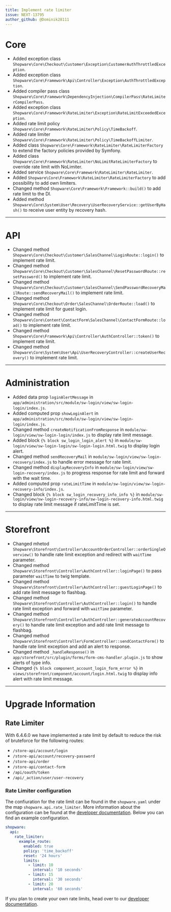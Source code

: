 ```yaml
---
title: Implement rate limiter
issue: NEXT-13795
author_github: @Dominik28111
---
```

# Core
* Added exception class `Shopware\Core\Checkout\Customer\Exception\CustomerAuthThrottledException`.
* Added exception class `Shopware\Core\Framework\Api\Controller\Exception\AuthThrottledException`.
* Added compiler pass class `Shopware\Core\Framework\DependencyInjection\CompilerPass\RateLimiterCompilerPass`.
* Added exception class `Shopware\Core\Framework\RateLimiter\Exception\RateLimitExceededException`.
* Added rate limit policy `Shopware\Core\Framework\RateLimiter\Policy\TimeBackoff`.
* Added rate limiter `Shopware\Core\Framework\RateLimiter\Policy\TimeBackoffLimiter`.
* Added class `Shopware\Core\Framework\RateLimiter\RateLimiterFactory` to extend the factory policies provided by Symfony.
* Added class `Shopware\Core\Framework\RateLimiter\NoLimitRateLimiterFactory` to override rate limit with NoLimiter.
* Added service `Shopware\Core\Framework\RateLimiter\RateLimiter`.
* Added `Shopware\Core\Framework\RateLimiter\RateLimiterFactory` to add possibility to add own limiters.
* Changed method `Shopware\Core\Framework\Framework::build()` to add rate limit to the DI.
* Added method `Shopware\Core\System\User\Recovery\UserRecoveryService::getUserByHash()` to receive user entity by recovery hash.
___
# API
* Changed method `Shopware\Core\Checkout\Customer\SalesChannel\LoginRoute::login()` to implement rate limit.
* Changed method `Shopware\Core\Checkout\Customer\SalesChannel\ResetPasswordRoute::resetPassword()` to implement rate limit.
* Changed method `Shopware\Core\Checkout\Customer\SalesChannel\SendPasswordRecoveryMailRoute::sendRecoveryMail()` to implement rate limit.
* Changed method `Shopware\Core\Checkout\Order\SalesChannel\OrderRoute::load()` to implement rate limit for guest login.
* Changed method `Shopware\Core\Content\ContactForm\SalesChannel\ContactFormRoute::load()` to implement rate limit.
* Changed method `Shopware\Core\Framework\Api\Controller\AuthController::token()` to implement rate limit.
* Changed method `Shopware\Core\System\User\Api\UserRecoveryController::createUserRecovery()` to implement rate limit.
___
# Administration
* Added data prop `loginAlertMessage` in `app/administration/src/module/sw-login/view/sw-login-login/index.js`.
* Added computed prop `showLoginAlert` in `app/administration/src/module/sw-login/view/sw-login-login/index.js`.
* Changed method `createNotificationFromResponse` in `module/sw-login/view/sw-login-login/index.js` to display rate limit message.
* Added block `{% block sw_login_login_alert %}` in `module/sw-login/view/sw-login-login/sw-login-login.html.twig` to display login alert.
* Changed method `sendRecoveryMail` in `module/sw-login/view/sw-login-recovery/index.js` to handle error message for rate limit.
* Changed method `displayRecoveryInfo` in `module/sw-login/view/sw-login-recovery/index.js` to progress response for rate limit and forward with the wait time.
* Added computed prop `rateLimitTime` in `module/sw-login/view/sw-login-recovery-info/index.js`.
* Changed block `{% block sw_login_recovery_info_info %}` in `module/sw-login/view/sw-login-recovery-info/sw-login-recovery-info.html.twig` to display rate limit message if rateLimitTime is set.
___
# Storefront
* Changed mhetod `Shopware\Storefront\Controller\AccountOrderController::orderSingleOverview()` to handle rate limit exception and redirect with `waitTime` parameter.
* Changed method `Shopware\Storefront\Controller\AuthController::loginPage()` to pass parameter `waitTime` to twig template.
* Changed method `Shopware\Storefront\Controller\AuthController::guestLoginPage()` to add rate limit message to flashbag.
* Changed method `Shopware\Storefront\Controller\AuthController::login()` to handle rate limit exception and forward with `waitTime` parameter.
* Changed method `Shopware\Storefront\Controller\AuthController::generateAccountRecovery()` to handle rate limit exception and add rate limit message to flashbag.
* Changed method `Shopware\Storefront\Controller\FormController::sendContactForm()` to handle rate limit exception and add an alert to response.
* Changed method `_handleResponse()` in `app/storefront/src/plugin/forms/form-cms-handler.plugin.js` to show alerts of type info.
* Changed `{% block component_account_login_form_error %}` in `views/storefront/component/account/login.html.twig` to display info alert with rate limit message.
___
# Upgrade Information

## Rate Limiter

With 6.4.6.0 we have implemented a rate limit by default to reduce the risk of bruteforce for the following routes:
- `/store-api/account/login`
- `/store-api/account/recovery-password`
- `/store-api/order`
- `/store-api/contact-form`
- `/api/oauth/token`
- `/api/_action/user/user-recovery`

### Rate Limiter configuration

The confiuration for the rate limit can be found in the `shopware.yaml` under the map `shopware.api.rate_limiter`.
More information about the configuration can be found at the [developer documentation](https://developer.shopware.com/docs/guides/hosting/infrastructure/rate-limiter).
Below you can find an example configuration.

```yaml
shopware:
  api:
    rate_limiter:
      example_route:
        enabled: true
        policy: 'time_backoff'
        reset: '24 hours'
        limits:
          - limit: 10
            interval: '10 seconds'
          - limit: 15
            interval: '30 seconds'
          - limit: 20
            interval: '60 seconds'
```

If you plan to create your own rate limits, head over to our [developer documentation](https://developer.shopware.com/docs/guides/plugins/plugins/framework/rate-limiter/add-rate-limiter-to-api-route).
